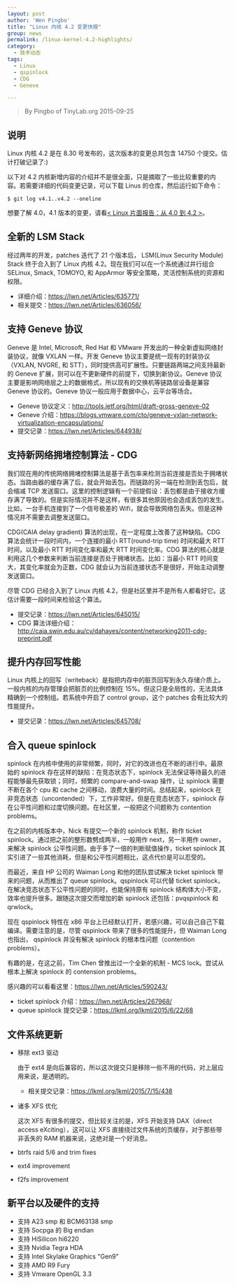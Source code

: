 ```yaml
---
layout: post
author: 'Wen Pingbo'
title: "Linux 内核 4.2 变更快报"
group: news
permalink: /linux-kernel-4.2-highlights/
category:
  - 技术动态
tags:
  - Linux
  - qspinlock
  - CDG
  - Geneve

---
```


> By Pingbo of TinyLab.org
> 2015-09-25

## 说明

Linux 内核 4.2 是在 8.30 号发布的，这次版本的变更总共包含 14750 个提交。估计打破记录了:)

以下对 4.2 内核新增内容的介绍并不是很全面，只是摘取了一些比较重要的内容。若需要详细的代码变更记录，可以下载 Linus 的仓库，然后运行如下命令：

    $ git log v4.1..v4.2 --oneline

想要了解 4.0，4.1 版本的变更，请看[< Linux 片面报告：从 4.0 到 4.2 >](https://tinylab.org/linux-one-sided-reports-from-4-0-to-4-2/)。

## 全新的 LSM Stack

经过两年的开发，patches 迭代了 21 个版本后， LSM(Linux Security Module) Stack 终于合入到了 Linux 内核 4.2。现在我们可以在一个系统通过并行组合 SELinux, Smack, TOMOYO, 和 AppArmor 等安全策略，灵活控制系统的资源和权限。

- 详细介绍：<https://lwn.net/Articles/635771/>
- 相关提交：<https://lwn.net/Articles/636056/>

## 支持 Geneve 协议

Geneve 是 Intel, Microsoft, Red Hat 和 VMware 开发出的一种全新虚拟网络封装协议，就像 VXLAN 一样。开发 Geneve 协议主要是统一现有的封装协议（VXLAN, NVGRE, 和 STT），同时提供高可扩展性。只要链路两端之间支持最新的 Geneve 扩展，则可以在不更新硬件的前提下，切换到新协议。Geneve 协议主要是影响网络层之上的数据格式，所以现有的交换机等链路层设备是兼容 Geneve 协议的。Geneve 协议一般应用于数据中心，云平台等场合。

- Geneve 协议定义：<http://tools.ietf.org/html/draft-gross-geneve-02>
- Geneve 介绍：<https://blogs.vmware.com/cto/geneve-vxlan-network-virtualization-encapsulations/>
- 提交记录：<https://lwn.net/Articles/644938/>

## 支持新网络拥堵控制算法 - CDG

我们现在用的传统网络拥堵控制算法是基于丢包率来检测当前连接是否处于拥堵状态。当路由器的缓存满了后，就会开始丢包。而链路的另一端在检测到丢包后，就会缩减 TCP 发送窗口。这里的控制逻辑有一个前提假设：丢包都是由于接收方缓存满了导致的。但是实际情况并不是这样，有很多其他原因也会造成丢包的发生。比如，一台手机连接到了一个信号极差的 Wifi，就会导致网络包丢失。但是这种情况并不需要去调整发送窗口。

CDG(CAIA delay gradient) 算法的出现，在一定程度上改善了这种缺陷。CDG 算法会统计一段时间内，一个连接的最小 RTT(round-trip time) 时间和最大 RTT 时间，以及最小 RTT 时间变化率和最大 RTT 时间变化率。CDG 算法的核心就是利用这几个参数来判断当前连接是否处于拥堵状态。比如：当最小 RTT 时间变大，其变化率就会为正数，CDG 就会认为当前连接状态不是很好，开始主动调整发送窗口。

尽管 CDG 已经合入到了 Linux 内核 4.2，但是社区里并不是所有人都看好它。这估计需要一段时间来检验这个算法。

- 提交记录：<https://lwn.net/Articles/645015/>
- CDG 算法详细介绍：<http://caia.swin.edu.au/cv/dahayes/content/networking2011-cdg-preprint.pdf>

## 提升内存回写性能

Linux 内核上的回写（writeback）是指把内存中的脏页回写到永久存储介质上。一般内核的内存管理会把脏页的比例控制在 15%。但这只是全局性的，无法具体精确到一个控制组。若系统中开启了 control group，这个 patches 会有比较大的性能提升。

- 提交记录：<https://lwn.net/Articles/645708/>

## 合入 queue spinlock

spinlock 在内核中使用的非常频繁，同时，对它的改进也在不断的进行中。最原始的 spinlock 存在这样的缺陷：在竞态状态下，spinlock 无法保证等待最久的进程能够最先获取锁；同时，频繁的 compare-and-swap 操作，让 spinlock 需要不断在各个 cpu 和 cache 之间移动，浪费大量的时间。总结起来，spinlock 在非竞态状态（uncontended）下，工作非常好。但是在竞态状态下，spinlock 存在公平性问题和过度切换问题。在社区里，一般把这个问题称为 contention problems。

在之前的内核版本中，Nick 有提交一个新的 spinlock 机制，称作 ticket spinlock。通过把之前的整形数劈成两半，一般用作 next，另一半用作 owner，来解决 spinlock 公平性问题。由于多了一倍的判断赋值操作，ticket spinlock 其实引进了一些其他消耗，但是和公平性问题相比，这点代价是可以忍受的。

而最近，来自 HP 公司的 Waiman Long 和他的团队尝试解决 ticket spinlock 带来的问题，从而推出了 queue spinlock。qspinlock 可以代替 ticket spinlock，在解决竞态状态下公平性问题的同时，也能保持原有 spinlock 结构体大小不变，效率也提升很多。跟随这次提交而增加的新 spinlock 还包括：pvqspinlock 和 qrwlock。

现在 qspinlock 特性在 x86 平台上已经默认打开，若感兴趣，可以自己自己下载编译。需要注意的是，尽管 qspinlock 带来了很多的性能提升，但 Waiman Long 也指出， qspinlock 并没有解决 spinlock 的根本性问题（contention problems）。

有趣的是，在这之前，Tim Chen 曾推出过一个全新的机制 - MCS lock。尝试从根本上解决 spinlock 的 contension problems。

感兴趣的可以看看这里：<https://lwn.net/Articles/590243/>

- ticket spinlock 介绍：<https://lwn.net/Articles/267968/>
- queue spinlock 提交记录：<https://lkml.org/lkml/2015/6/22/68>

## 文件系统更新

- 移除 ext3 驱动

  由于 ext4 是向后兼容的，所以这次提交只是移除一些不用的代码，对上层应用来说，是透明的。

  - 相关提交记录：<https://lkml.org/lkml/2015/7/15/438>

- 诸多 XFS 优化

  这次 XFS 有很多的提交，但比较关注的是，XFS 开始支持 DAX（direct access eXciting），这可以让 XFS 直接绕过文件系统的页缓存，对于那些带非丢失的 RAM 机器来说，这绝对是一个好消息。

- btrfs raid 5/6 and trim fixes
- ext4 improvement
- f2fs improvement

## 新平台以及硬件的支持

- 支持 A23 smp 和 BCM63138 smp
- 支持 Socpga 的 Big endian
- 支持 HiSilicon hi6220
- 支持 Nvidia Tegra HDA
- 支持 Intel Skylake Graphics "Gen9"
- 支持 AMD R9 Fury
- 支持 Vmware OpenGL 3.3
